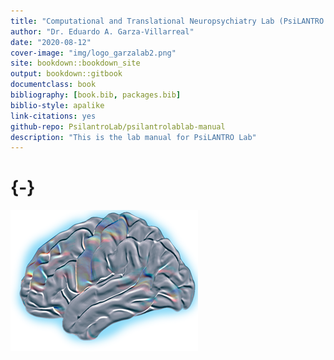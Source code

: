 ```yaml
---
title: "Computational and Translational Neuropsychiatry Lab (PsiLANTRO Lab) Manual & Code of Conduct"
author: "Dr. Eduardo A. Garza-Villarreal"
date: "2020-08-12"
cover-image: "img/logo_garzalab2.png"
site: bookdown::bookdown_site
output: bookdown::gitbook
documentclass: book
bibliography: [book.bib, packages.bib]
biblio-style: apalike
link-citations: yes
github-repo: PsilantroLab/psilantrolablab-manual
description: "This is the lab manual for PsiLANTRO Lab"
---
```

#  {-}

![](img/logo_garzalab2.png)<!-- -->
